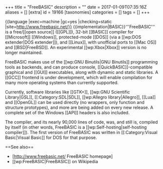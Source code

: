 +++
title = "FreeBASIC"
description = ""
date = 2017-01-09T07:35:16Z
aliases = []
[extra]
id = 19166
[taxonomies]
categories = []
tags = []
+++

{{language
|exec=machine
|gc=yes
|checking=static
|site=http://www.freebasic.net/}}
{{implementation|BASIC}}'''FreeBASIC''' is a free/[[open source]] ([[GPL]]), 32-bit [[BASIC]] compiler for [[Microsoft]] [[Windows]], protected-mode [[DOS]] (via a [[wp:DOS extender|DOS extender]]), and [[Linux]], with unofficial ports to [[Mac OS]] and [[BSD|FreeBSD]]. An experimental [[wp:Xbox|Xbox]] version is no longer maintained.


FreeBASIC makes use of the [[wp:GNU Binutils|GNU Binutils]] programming tools as backends, and can produce console, [[QuickBASIC]]-compatible graphical and [[GUI]] executables, along with dynamic and static libraries. A [[GCC]] frontend is under development, which will enable compilation for many more operating systems than currently supported.

Currently, software libraries like [[GTK+]], [[wp:GNU Scientific Library|GSL]], [[:Category:SDL|SDL]], [[wp:Allegro library|Allegro]], [[Lua]] and [[OpenGL]] can be used directly (no wrappers, only function and structure prototypes), and more are being added on every new release. A complete set of the Windows [[API]] headers is also included.

The compiler, and its nearly 90,000 lines of code, was, and still is, compiled by itself (in other words, FreeBASIC is a [[wp:Self-hosting|self-hosting compiler]]). The first version of FreeBASIC was written in [[:Category:Visual Basic|Visual Basic]] for DOS for that purpose.

==See also==
* [http://www.freebasic.net/ FreeBASIC homepage]
* [[wp:FreeBASIC|FreeBASIC]] on Wikipedia
